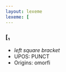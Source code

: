 ```yaml
---
layout: lexeme
lexeme: [
---
```


###  [₁

* _left square bracket_
* UPOS:  PUNCT
* Origins: omorfi 

